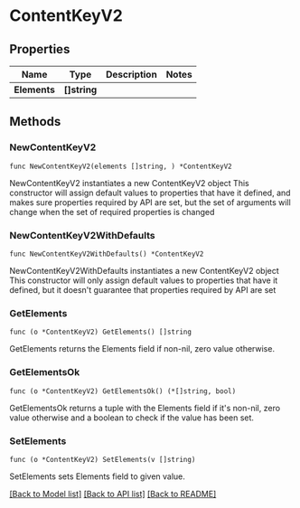 # ContentKeyV2

## Properties

Name | Type | Description | Notes
------------ | ------------- | ------------- | -------------
**Elements** | **[]string** |  | 

## Methods

### NewContentKeyV2

`func NewContentKeyV2(elements []string, ) *ContentKeyV2`

NewContentKeyV2 instantiates a new ContentKeyV2 object
This constructor will assign default values to properties that have it defined,
and makes sure properties required by API are set, but the set of arguments
will change when the set of required properties is changed

### NewContentKeyV2WithDefaults

`func NewContentKeyV2WithDefaults() *ContentKeyV2`

NewContentKeyV2WithDefaults instantiates a new ContentKeyV2 object
This constructor will only assign default values to properties that have it defined,
but it doesn't guarantee that properties required by API are set

### GetElements

`func (o *ContentKeyV2) GetElements() []string`

GetElements returns the Elements field if non-nil, zero value otherwise.

### GetElementsOk

`func (o *ContentKeyV2) GetElementsOk() (*[]string, bool)`

GetElementsOk returns a tuple with the Elements field if it's non-nil, zero value otherwise
and a boolean to check if the value has been set.

### SetElements

`func (o *ContentKeyV2) SetElements(v []string)`

SetElements sets Elements field to given value.



[[Back to Model list]](../README.md#documentation-for-models) [[Back to API list]](../README.md#documentation-for-api-endpoints) [[Back to README]](../README.md)


